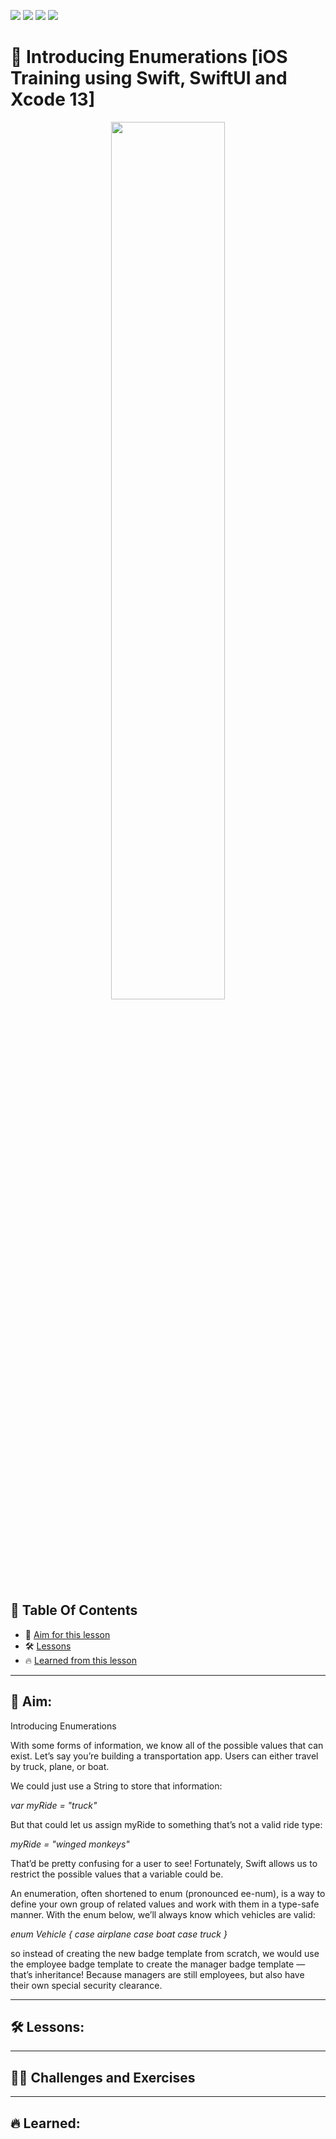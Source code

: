 <a href="https://github.com/Donard20" target="_blank"><img src="https://img.shields.io/badge/View-My%20Profile-informational?style=for-the-badge&logo=github"></a>   <a href="https://github.com/Donard20?tab=repositories" target="_blank"><img src="https://img.shields.io/badge/View-My%20Repositories-yellow?style=for-the-badge&logo=github"></a>   <a href="https://github.com/Donard20/learn-swift-codecademy" target="_blank"><img src="https://img.shields.io/badge/View-This%20Repository-green?style=for-the-badge&logo=github"></a>  <img src="https://img.shields.io/badge/View-LinkedIn-green?style=social&logo=linkedin"></a>

# 📜 Introducing Enumerations [iOS Training using Swift, SwiftUI and Xcode 13]
<p align="center">
<img src="https://github.com/Donard20/learn-swift-codecademy/blob/main/12-enums/Enumerations.gif" width=60% height=60%>

## 📖 Table Of Contents
* 🚀 [Aim for this lesson](#solutions)
* 🛠️ [Lessons](#lesson)
* 🔥 [Learned from this lesson](#aim)
<!-- * 🛠️ [Problem ](#problem-statement)
* 🚀 [Solutions](#solutions) -->

---
 ## 🚀 Aim:
 
Introducing Enumerations
  
With some forms of information, we know all of the possible values that can exist. Let’s say you’re building a transportation app. Users can either travel by truck, plane, or boat.

We could just use a String to store that information:

*var myRide = "truck"*
  
But that could let us assign myRide to something that’s not a valid ride type:

*myRide = "winged monkeys"*
  
That’d be pretty confusing for a user to see! Fortunately, Swift allows us to restrict the possible values that a variable could be.

An enumeration, often shortened to enum (pronounced ee-num), is a way to define your own group of related values and work with them in a type-safe manner. With the enum below, we’ll always know which vehicles are valid:

*enum Vehicle {
    case airplane
    case boat
    case truck
}*
  
  so instead of creating the new badge template from scratch, we would use the employee badge template to create the manager badge template — that’s inheritance! Because managers are still employees, but also have their own special security clearance.


---

 ## 🛠️ Lessons:
 
<!-- - [x] Restaurant.swift
- [x] Restaurant-2.swift
- [x] Restaurant-3.swift
- [x] Order.swift
- [x] Order-2.swift
- [x] Order-3.swift
- [x] Pokedex.swift -->

 
---
 
 ## 👨‍💻 Challenges and Exercises
 
<!-- <details>
  <summary>
  Pokédex
  </summary>
  
 
Pokémon is an international phenomenon that has taken the world by storm. Somewhere in a remote village called Pallet Town, there is a Pokémon Professor who is quietly studying these creatures.

We will let him introduce himself:

 > Hello, there! Welcome to the world of Pokémon. My name is Oak. People call me the Pokémon Professor.
 > This world is inhabited by creatures called Pokémon. For some people, Pokémon are pets. Others use them to fight. As for myself… I study pokémon as a profession.

There are over 896 Pokémons now in the wild, each with different characteristics such as name, types, weaknesses, and more. Help Professor Oak study them by categorizing them each into an electronic device — a Pokédex!

  <p align="center">
  <img src="https://github.com/Donard20/learn-swift-codecademy/blob/main/IMG/11.gif" width=40% height=40%>
     
  <p align="center">
   <a href="https://github.com/Donard20/learn-swift-codecademy/blob/main/11-class/Pokedex.swift" target="_blank"><img src="https://img.shields.io/badge/Magic 8 Ball-My%20Solution-blue?style=for-the-badge&logo=github"></a>
   
   
 > This project taught me about class. subclassing the different pokemon in Pokedex. learn the overriding of init and methods. the difference between struct and class where struct is a value type, for sample if company needs your license, you will make a copy of it instead of giving them your original ID.  while class is a reference type 

 </details> -->

  
 ---
 
## 🔥 Learned:
  
<!-- <p align="center">
<img src="https://github.com/Donard20/learn-swift-codecademy/blob/main/IMG/Swift_FunctionBreakdownDiagram_2-13.svg" width=60% height=60%>
  -->

<!-- - [x] A class is another means of modeling real-life objects programmatically.
- [x] How to create a class using the class keyword.
- [x] Using the init() method allows us to provide an instance with specific values right off-the-bat during the creation of an instance.
- [x] A class can inherit another class’s properties and methods.
- [x] When using inheritance, the subclass can use the override keyword to redeclare a method with the same name.
- [x] Classes are reference types, any copied class that has its properties altered will affect the original class from which it was copied.
    🙌❗
 -->

